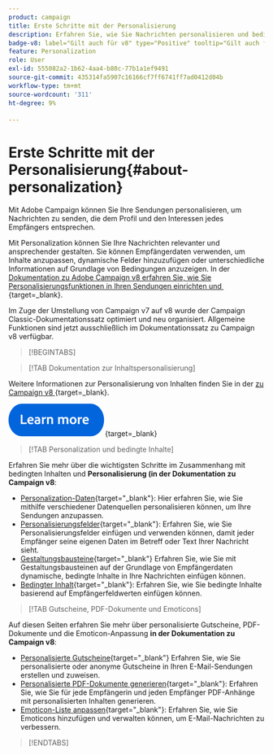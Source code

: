 ```yaml
---
product: campaign
title: Erste Schritte mit der Personalisierung
description: Erfahren Sie, wie Sie Nachrichten personalisieren und bedingten Inhalt in Campaign verwenden können.
badge-v8: label="Gilt auch für v8" type="Positive" tooltip="Gilt auch für Campaign v8"
feature: Personalization
role: User
exl-id: 555082a2-1b62-4aa4-b80c-77b1a1ef9491
source-git-commit: 435314fa5907c16166cf7ff6741ff7ad0412d04b
workflow-type: tm+mt
source-wordcount: '311'
ht-degree: 9%

---
```


# Erste Schritte mit der Personalisierung{#about-personalization}

Mit Adobe Campaign können Sie Ihre Sendungen personalisieren, um Nachrichten zu senden, die dem Profil und den Interessen jedes Empfängers entsprechen.

Mit Personalization können Sie Ihre Nachrichten relevanter und ansprechender gestalten. Sie können Empfängerdaten verwenden, um Inhalte anzupassen, dynamische Felder hinzuzufügen oder unterschiedliche Informationen auf Grundlage von Bedingungen anzuzeigen. In der [Dokumentation zu Adobe Campaign v8 erfahren Sie, wie Sie Personalisierungsfunktionen in Ihren Sendungen einrichten und &#x200B;](https://experienceleague.adobe.com/docs/campaign/campaign-v8/send/personalize/personalize.html){target=_blank}.

Im Zuge der Umstellung von Campaign v7 auf v8 wurde der Campaign Classic-Dokumentationssatz optimiert und neu organisiert. Allgemeine Funktionen sind jetzt ausschließlich im Dokumentationssatz zu Campaign v8 verfügbar.

>[!BEGINTABS]

>[!TAB Dokumentation zur Inhaltspersonalisierung]

Weitere Informationen zur Personalisierung von Inhalten finden Sie in der [&#x200B; zu Campaign v8 &#x200B;](https://experienceleague.adobe.com/docs/campaign/campaign-v8/send/personalize/personalize.html){target=_blank}.


[![Bild](../../assets/do-not-localize/learn-more-button.svg)](https://experienceleague.adobe.com/docs/campaign/campaign-v8/send/personalize/personalize.html){target=_blank}


>[!TAB Personalization und bedingte Inhalte]

Erfahren Sie mehr über die wichtigsten Schritte im Zusammenhang mit bedingten Inhalten und **Personalisierung (in der Dokumentation zu Campaign v8**:

* [Personalization-Daten](https://experienceleague.adobe.com/docs/campaign/campaign-v8/send/personalize/personalization-data.html){target="_blank"}: Hier erfahren Sie, wie Sie mithilfe verschiedener Datenquellen personalisieren können, um Ihre Sendungen anzupassen.
* [Personalisierungsfelder](https://experienceleague.adobe.com/docs/campaign/campaign-v8/send/personalize/personalization-fields.html){target="_blank"}: Erfahren Sie, wie Sie Personalisierungsfelder einfügen und verwenden können, damit jeder Empfänger seine eigenen Daten im Betreff oder Text Ihrer Nachricht sieht.
* [Gestaltungsbausteine](https://experienceleague.adobe.com/docs/campaign/campaign-v8/send/personalize/personalization-blocks.html){target="_blank"} Erfahren Sie, wie Sie mit Gestaltungsbausteinen auf der Grundlage von Empfängerdaten dynamische, bedingte Inhalte in Ihre Nachrichten einfügen können.
* [Bedingter Inhalt](https://experienceleague.adobe.com/docs/campaign/campaign-v8/send/personalize/conditions.html){target="_blank"}: Erfahren Sie, wie Sie bedingte Inhalte basierend auf Empfängerfeldwerten einfügen können.

>[!TAB Gutscheine, PDF-Dokumente und Emoticons]

Auf diesen Seiten erfahren Sie mehr über personalisierte Gutscheine, PDF-Dokumente und die Emoticon-Anpassung **in der Dokumentation zu Campaign v8**:

* [Personalisierte Gutscheine](https://experienceleague.adobe.com/docs/campaign/campaign-v8/send/personalize/ppersonalized-coupons.html){target="_blank"} Erfahren Sie, wie Sie personalisierte oder anonyme Gutscheine in Ihren E-Mail-Sendungen erstellen und zuweisen.
* [Personalisierte PDF-Dokumente generieren](https://experienceleague.adobe.com/docs/campaign/campaign-v8/send/personalize/generating-personalized-pdf-documents.html){target="_blank"}: Erfahren Sie, wie Sie für jede Empfängerin und jeden Empfänger PDF-Anhänge mit personalisierten Inhalten generieren.
* [Emoticon-Liste anpassen](https://experienceleague.adobe.com/docs/campaign/campaign-v8/send/personalize/customizing-emoticon-list.html){target="_blank"}: Erfahren Sie, wie Sie Emoticons hinzufügen und verwalten können, um E-Mail-Nachrichten zu verbessern.

>[!ENDTABS]





<!--
Adobe Campaign lets you mass deliver personalized electronic messages to a target population.

Before starting sending emails:

* Make sure recipient profiles contain at least an email address.
* Learn more about the Adobe Campaign [Delivery best practices](delivery-best-practices.md).
* Read out these sections to learn more about Deliverability: [Deliverability management in Campaign](about-deliverability.md) and [Deliverability best practices guide](https://experienceleague.adobe.com/docs/deliverability-learn/deliverability-best-practice-guide/introduction.html).

The key steps to send an email are as follows:

* [Create an email delivery](creating-an-email-delivery.md)
* [Define the target population](steps-defining-the-target-population.md)
* [Define the email content](defining-the-email-content.md)
* [Send the email](sending-messages.md)
* [Monitor the delivery](about-delivery-monitoring.md)

The sections below provide information that is specific to the email channel. For global information on how to create a delivery, refer to [this section](steps-about-delivery-creation-steps.md).
-->